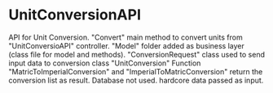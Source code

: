 # UnitConversionAPI
API for Unit Conversion.
"Convert" main method to convert units from "UnitConversioAPI" controller.
"Model" folder added as business layer (class file for model and methods).
"ConversionRequest" class used to send input data to conversion class "UnitConversion"
Function "MatricToImperialConversion" and "ImperialToMatricConversion" return the conversion list as result.
Database not used.
hardcore data passed as input.
